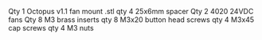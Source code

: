 Qty 1 Octopus v1.1 fan mount .stl
qty 4 25x6mm spacer
Qty 2 4020 24VDC fans
Qty 8 M3 brass inserts
qty 8 M3x20 button head screws
qty 4 M3x45 cap screws
qty 4 M3 nuts
